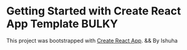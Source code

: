 # Getting Started with Create React App Template BULKY

This project was bootstrapped with [Create React App](https://github.com/facebook/create-react-app). && By Ishuha